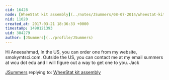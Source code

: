 ```yaml
---
cid: 16428
node: [WheeStat kit assembly](../notes/JSummers/08-07-2014/wheestat-kit-assembly)
nid: 11020
created_at: 2017-03-21 18:36:33 +0000
timestamp: 1490121393
uid: 304279
author: [JSummers](../profile/JSummers)
---
```


Hi Aneesahmad,
In the US, you can order one from my website, smokymtsci.com.  Outside the US, you can contact me at my email summers at wcu dot edu and I will figure out a way to get one to you.
Jack 

[JSummers](../profile/JSummers) replying to: [WheeStat kit assembly](../notes/JSummers/08-07-2014/wheestat-kit-assembly)

